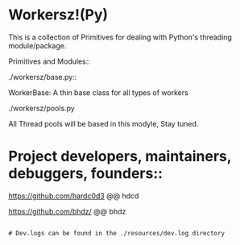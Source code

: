 # Workersz!(Py)
This is a collection of Primitives for dealing with Python's threading module/package.

Primitives and Modules::

./workersz/base.py::

WorkerBase: A thin base class for all types of workers

./workersz/pools.py

All Thread pools will be based in this modyle, Stay tuned. 

# Project developers, maintainers, debuggers, founders::

https://github.com/hardc0d3 @@ hdcd

https://github.com/bhdz/  @@ bhdz

~~~

# Dev.logs can be found in the ./resources/dev.log directory
